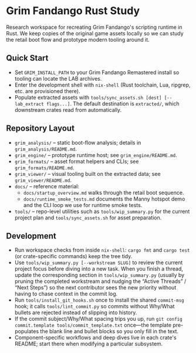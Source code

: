 # Grim Fandango Rust Study

Research workspace for recreating Grim Fandango's scripting runtime in Rust. We
keep copies of the original game assets locally so we can study the retail boot
flow and prototype modern tooling around it.

## Quick Start
- Set `GRIM_INSTALL_PATH` to your Grim Fandango Remastered install so tooling
  can locate the LAB archives.
- Enter the development shell with `nix-shell` (Rust toolchain, Lua, ripgrep,
  etc. are provisioned there).
- Populate extracted assets with `tools/sync_assets.sh [dest] [-- lab_extract
  flags...]`. The default destination is `extracted/`, which downstream crates
  read from automatically.

## Repository Layout
- `grim_analysis/` – static boot-flow analysis; details in
  `grim_analysis/README.md`.
- `grim_engine/` – prototype runtime host; see `grim_engine/README.md`.
- `grim_formats/` – asset format helpers and CLIs; see `grim_formats/README.md`.
- `grim_viewer/` – visual tooling built on the extracted data; see
  `grim_viewer/README.md`.
- `docs/` – reference material:
  - `docs/startup_overview.md` walks through the retail boot sequence.
  - `docs/runtime_smoke_tests.md` documents the Manny hotspot demo and the CLI
    loop we use for runtime smoke tests.
- `tools/` – repo-level utilities such as `tools/wip_summary.py` for the current
  project plan and `tools/sync_assets.sh` for asset preparation.

## Development
- Run workspace checks from inside `nix-shell`: `cargo fmt` and `cargo test` (or
  crate-specific commands) keep the tree tidy.
- Use `tools/wip_summary.py [--workstream SLUG]` to review the current project
  focus before diving into a new task. When you finish a thread, update the
  corresponding section in `tools/wip_summary.py` (usually by pruning the
  completed workstream and nudging the “Active Threads” / “Next Steps”) so the
  next contributor sees the new priority without having to chase context in the
  commit log.
- Run `tools/install_git_hooks.sh` once to install the shared `commit-msg` hook;
  it calls `tools/lint_commit.py` so commits without Why/What bullets are
  rejected instead of slipping into history.
- If the commit subject/Why/What spacing trips you up, run
  `git config commit.template tools/commit_template.txt` once—the template
  pre-populates the blank line and bullet blocks so you only fill in the text.
- Component-specific workflows and deep dives live in each crate's README; start
  there when modifying a particular subsystem.
